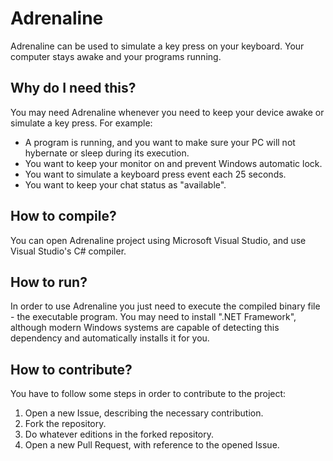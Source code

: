# Adrenaline
Adrenaline can be used to simulate a key press on your keyboard. Your computer stays awake and your programs running.

## Why do I need this?

You may need Adrenaline whenever you need to keep your device awake or simulate a key press. For example:
- A program is running, and you want to make sure your PC will not hybernate or sleep during its execution.
- You want to keep your monitor on and prevent Windows automatic lock.
- You want to simulate a keyboard press event each 25 seconds.
- You want to keep your chat status as "available".

## How to compile?

You can open Adrenaline project using Microsoft Visual Studio, and use Visual Studio's C# compiler.

## How to run?

In order to use Adrenaline you just need to execute the compiled binary file - the executable program.
You may need to install ".NET Framework", although modern Windows systems are capable of detecting this dependency and automatically installs it for you.

## How to contribute?

You have to follow some steps in order to contribute to the project:
1. Open a new Issue, describing the necessary contribution.
2. Fork the repository.
3. Do whatever editions in the forked repository.
4. Open a new Pull Request, with reference to the opened Issue.

